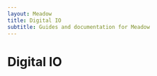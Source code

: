 ```yaml
---
layout: Meadow
title: Digital IO
subtitle: Guides and documentation for Meadow
---
```


# Digital IO